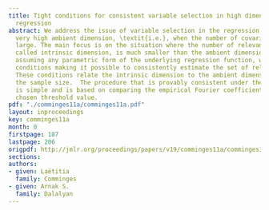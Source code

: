 ```yaml
---
title: Tight conditions for consistent variable selection in high dimensional nonparametric
  regression
abstract: We address the issue of variable selection in the regression model with
  very high ambient dimension, \textit{i.e.}, when the number of covariates is very
  large. The main focus is on the situation where the number of relevant covariates,
  called intrinsic dimension, is much smaller than the ambient dimension. Without
  assuming any parametric form of the underlying regression function, we get tight
  conditions making it possible to consistently estimate the set of relevant variables.
  These conditions relate the intrinsic dimension to the ambient dimension and to
  the sample size.  The procedure that is provably consistent under these tight conditions
  is simple and is based on comparing the empirical Fourier coefficients with an appropriately
  chosen threshold value.
pdf: "./comminges11a/comminges11a.pdf"
layout: inproceedings
key: comminges11a
month: 0
firstpage: 187
lastpage: 206
origpdf: http://jmlr.org/proceedings/papers/v19/comminges11a/comminges11a.pdf
sections: 
authors:
- given: Laëtitia
  family: Comminges
- given: Arnak S.
  family: Dalalyan
---
```

